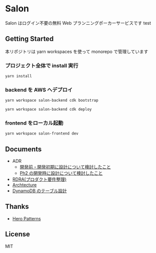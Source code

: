 # Salon

Salon はログイン不要の無料 Web プランニングポーカーサービスです
test

## Getting Started

本リポジトリは yarn workspaces を使って monorepo で管理しています

### プロジェクト全体で install 実行

```sh
yarn install
```

### backend を AWS へデプロイ

```sh
yarn workspace salon-backend cdk bootstrap
```

```sh
yarn workspace salon-backend cdk deploy
```

### frontend をローカル起動

```sh
yarn workspace salon-frontend dev
```

## Documents

- ADR
  - [開発前・開発初期に設計について検討したこと](https://github.com/yuizho/salon/issues/1)
  - [Ph2 の開発時に設計について検討したこと ](https://github.com/yuizho/salon/issues/14)
- [RDRA(プロダクト要件整理)](doc/product/rdra.md)
- [Archtecture](doc/architecture/architecture.md)
- [DynamoDB のテーブル設計](doc/database/database_spec.md)

## Thanks

- [Hero Patterns](https://heropatterns.com/)

## License

MIT
